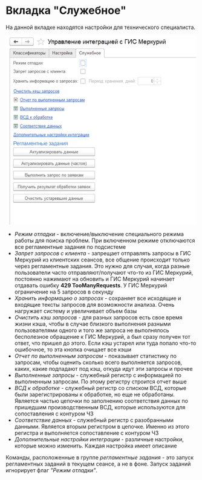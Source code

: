 # Вкладка "Служебное"

На данной вкладке находятся настройки для технического специалиста.

[![1][1]][1]

- *Режим отладки* - включение/выключение специального режима работы для поиска проблем. При включенном режиме отключаются все регламентные задания по подсистеме
- *Запрет запросов с клиента* - запрещает отправлять запросы в ГИС Меркурий из клиентских сеансов, все общение происходит только через регламентные задания. Это нужно для случая, когда разные пользователи часто отправляют/получают что-то из ГИС Меркурий, постоянно нажимают на обновить и ГИС Меркурий начинает отдавать ошибку **429 TooManyRequests**. У ГИС Меркурий ограничение на 5 запросов в секунду
- *Хранить информацию о запросах* - сохраняет все исходящие и входящие тексты запросов для возможности анализа. Очень нагружает систему и увеличивает объем базы
- *Очистить кэш запросов* - для разных запросов есть свое время жизни кэша, чтобы в случае близкого выполнения разными пользователями одного и того же запроса не выполнялось бесполезное обращение к ГИС Меркурий, а был сразу получен тот ответ, что пришел до этого. Если кэш устарел или туда попало что-то ошибочное, то эта кнопка очищает все кэши
- *Отчет по выполненным запросам* - показывает статистику по запросам, чтобы оценить сколько всего выполняется запросов, каких, какие подпадают под кэш, откуда идут эти запросы и прочее
- *Выполненные запросы* - служебный регистр с информацией по выполненным запросам. По этому регистру строится отчет выше
- *ВСД к обработке* - служебный регистр со списком ВСД, которые были зарегистрированы к обработке, но еще не обработаны. Является частью цепочки по заполнению соответствия данных по пришедшим производственным ВСД, которые используются для сопоставления с контуром ЧЗ
- *Соответствие данных* - служебный регистр с разобранными данными. Является вторым регистром в цепочке. Именно из этого регистра и выполняется сопоставление с контуром ЧЗ
- *Дополнительные настройки интеграции* - различные настройки, которые можно изменить. Каждая настройка имеет описание

Команды, расположенные в группе *регламентные задания* - это запуск регламентных заданий в текущем сеансе, а не в фоне. Запуск заданий игнорирует флаг *"Режим отладки"*.

[1]: ServiceTab.assets/1.png
